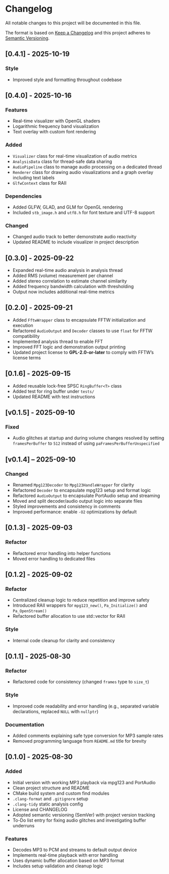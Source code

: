 # Changelog

All notable changes to this project will be documented in this file.

The format is based on [Keep a Changelog](https://keepachangelog.com/en/1.0.0/) and this project adheres to [Semantic Versioning](https://semver.org/spec/v2.0.0.html).

## [0.4.1] - 2025-10-19
### Style
- Improved style and formatting throughout codebase

## [0.4.0] - 2025-10-16
### Features
- Real-time visualizer with OpenGL shaders
- Logarithmic frequency band visualization
- Text overlay with custom font rendering

### Added
- `Visualizer` class for real-time visualization of audio metrics
- `AnalysisData` class for thread-safe data sharing
- `AudioPipeline` class to manage audio processing on a dedicated thread
- `Renderer` class for drawing audio visualizations and a graph overlay including text labels
- `GlfwContext` class for RAII

### Dependencies
- Added GLFW, GLAD, and GLM for OpenGL rendering
- Included `stb_image.h` and `utf8.h` for font texture and UTF-8 support

### Changed
- Changed audio track to better demonstrate audio reactivity
- Updated README to include visualizer in project description

## [0.3.0] - 2025-09-22
- Expanded real-time audio analysis in analysis thread
- Added RMS (volume) measurement per channel
- Added stereo correlation to estimate channel similarity
- Added frequency bandwidth calculation with thresholding
- Output now includes additional real-time metrics

## [0.2.0] - 2025-09-21
- Added `FftwWrapper` class to encapsulate FFTW initialization and execution
- Refactored `AudioOutput` and `Decoder` classes to use `float` for FFTW compatibility
- Implemented analysis thread to enable FFT
- Improved FFT logic and demonstration output printing
- Updated project license to **GPL-2.0-or-later** to comply with FFTW’s license terms

## [0.1.6] - 2025-09-15
- Added reusable lock-free SPSC `RingBuffer<T>` class
- Added test for ring buffer under `tests/`
- Updated README with test instructions

## [v0.1.5] - 2025-09-10
### Fixed
- Audio glitches at startup and during volume changes resolved by setting `framesPerBuffer` to `512` instead of using `paFramesPerBufferUnspecified`

## [v0.1.4] – 2025-09-10
### Changed
- Renamed `Mpg123Decoder` to `Mpg123HandleWrapper` for clarity
- Refactored `Decoder` to encapsulate mpg123 setup and format logic
- Refactored `AudioOutput` to encapsulate PortAudio setup and streaming
- Moved and split decoder/audio output logic into separate files
- Styled improvements and consistency in comments
- Improved performance: enable `-O2` optimizations by default

## [0.1.3] - 2025-09-03
### Refactor
- Refactored error handling into helper functions
- Moved error handling to dedicated files

## [0.1.2] - 2025-09-02
### Refactor
- Centralized cleanup logic to reduce repetition and improve safety
- Introduced RAII wrappers for `mpg123_new()`, `Pa_Initialize()` and `Pa_OpenStream()`
- Refactored buffer allocation to use std::vector for RAII

### Style
- Internal code cleanup for clarity and consistency

## [0.1.1] - 2025-08-30
### Refactor
- Refactored code for consistency (changed `frames` type to `size_t`)

### Style
- Improved code readability and error handling (e.g., separated variable declarations, replaced `NULL` with `nullptr`)

### Documentation
- Added comments explaining safe type conversion for MP3 sample rates
- Removed programming language from `README.md` title for brevity

## [0.1.0] - 2025-08-30
### Added
- Initial version with working MP3 playback via mpg123 and PortAudio
- Clean project structure and README
- CMake build system and custom find modules
- `.clang-format` and `.gitignore` setup
- `.clang-tidy` static analysis config
- License and CHANGELOG
- Adopted semantic versioning (SemVer) with project version tracking
- To-Do list entry for fixing audio glitches and investigating buffer underruns

### Features
- Decodes MP3 to PCM and streams to default output device
- Implements real-time playback with error handling
- Uses dynamic buffer allocation based on MP3 format
- Includes setup validation and cleanup logic

